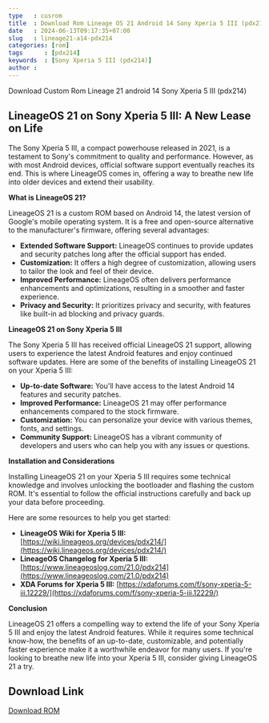 ```yaml
---
type   : cusrom
title  : Download Rom Lineage OS 21 Android 14 Sony Xperia 5 III (pdx214)
date   : 2024-06-13T09:17:35+07:00
slug   : lineage21-a14-pdx214
categories: [rom]
tags      : [pdx214]
keywords  : [Sony Xperia 5 III (pdx214)]
author : 
---
```


Download Custom Rom Lineage 21 android 14 Sony Xperia 5 III (pdx214)

## LineageOS 21 on Sony Xperia 5 III: A New Lease on Life

The Sony Xperia 5 III, a compact powerhouse released in 2021, is a testament to Sony's commitment to quality and performance. However, as with most Android devices, official software support eventually reaches its end. This is where LineageOS comes in, offering a way to breathe new life into older devices and extend their usability.

**What is LineageOS 21?**

LineageOS 21 is a custom ROM based on Android 14, the latest version of Google's mobile operating system. It is a free and open-source alternative to the manufacturer's firmware, offering several advantages:

* **Extended Software Support:** LineageOS continues to provide updates and security patches long after the official support has ended.
* **Customization:** It offers a high degree of customization, allowing users to tailor the look and feel of their device.
* **Improved Performance:** LineageOS often delivers performance enhancements and optimizations, resulting in a smoother and faster experience.
* **Privacy and Security:** It prioritizes privacy and security, with features like built-in ad blocking and privacy guards.

**LineageOS 21 on Sony Xperia 5 III**

The Sony Xperia 5 III has received official LineageOS 21 support, allowing users to experience the latest Android features and enjoy continued software updates. Here are some of the benefits of installing LineageOS 21 on your Xperia 5 III:

* **Up-to-date Software:** You'll have access to the latest Android 14 features and security patches.
* **Improved Performance:** LineageOS 21 may offer performance enhancements compared to the stock firmware.
* **Customization:** You can personalize your device with various themes, fonts, and settings.
* **Community Support:** LineageOS has a vibrant community of developers and users who can help you with any issues or questions.

**Installation and Considerations**

Installing LineageOS 21 on your Xperia 5 III requires some technical knowledge and involves unlocking the bootloader and flashing the custom ROM. It's essential to follow the official instructions carefully and back up your data before proceeding.

Here are some resources to help you get started:

* **LineageOS Wiki for Xperia 5 III:** [https://wiki.lineageos.org/devices/pdx214/](https://wiki.lineageos.org/devices/pdx214/)
* **LineageOS Changelog for Xperia 5 III:** [https://www.lineageoslog.com/21.0/pdx214](https://www.lineageoslog.com/21.0/pdx214)
* **XDA Forums for Xperia 5 III:** [https://xdaforums.com/f/sony-xperia-5-iii.12229/](https://xdaforums.com/f/sony-xperia-5-iii.12229/)

**Conclusion**

LineageOS 21 offers a compelling way to extend the life of your Sony Xperia 5 III and enjoy the latest Android features. While it requires some technical know-how, the benefits of an up-to-date, customizable, and potentially faster experience make it a worthwhile endeavor for many users. If you're looking to breathe new life into your Xperia 5 III, consider giving LineageOS 21 a try.

## Download Link
[Download ROM](https://t.me/wahyu6070files/691?single)

